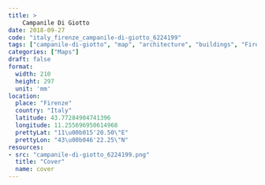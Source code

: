```yaml
---
title: > 
    Campanile Di Giotto
date: 2018-09-27
code: "italy_firenze_campanile-di-giotto_6224199"
tags: ["campanile-di-giotto", "map", "architecture", "buildings", "Firenze", "Italy"]
categories: ["Maps"]
draft: false
format:
  width: 210
  height: 297
  unit: 'mm'
location:
  place: "Firenze"
  country: "Italy"
  latitude: 43.77284904741396
  longitude: 11.255696950614968
  prettyLat: "11\u00b015'20.50\"E"
  prettyLon: "43\u00b046'22.25\"N"
resources:
- src: "campanile-di-giotto_6224199.png"
  title: "Cover"
  name: cover
---
```

